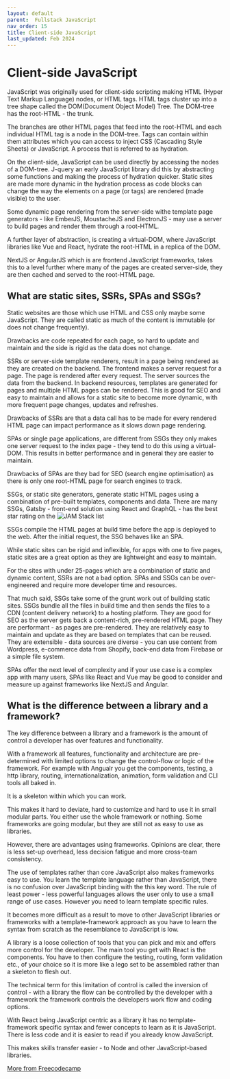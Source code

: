 ```yaml
---
layout: default
parent:  Fullstack JavaScript
nav_order: 15
title: Client-side JavaScript
last_updated: Feb 2024
---
```



# Client-side JavaScript

JavaScript was originally used for client-side scripting making HTML (Hyper Text Markup Language) nodes, or HTML tags. HTML tags cluster up into a tree shape called the DOM(Document Object Model) Tree. The DOM-tree has the root-HTML - the trunk. 

The branches are other HTML pages that feed into the root-HTML and each individual HTML tag is a node in the DOM-tree. Tags can contain within them attributes which you can access to inject CSS (Cascading Style Sheets) or JavaScript. A process that is referred to as hydration.

On the client-side, JavaScript can be used directly by accessing the nodes of a DOM-tree. J-query an early JavaScript library did this by abstracting some functions and making the process of hydration quicker. Static sites are made more dynamic in the hydration process as code blocks can change the way the elements on a page (or tags) are rendered (made visible) to the user.

Some dynamic page rendering from the server-side withe template page generators - like EmberJS, MoustacheJS and ElectronJS - may use a server to build pages and render them through a root-HTML.

A further layer of abstraction, is creating a virtual-DOM, where JavaScript libraries like Vue and React, hydrate the root-HTML in a replica of the DOM.

NextJS or AngularJS which is are frontend JavaScript frameworks, takes this to a level further where many of the pages are created server-side, they are then cached and served to the root-HTML page.

## What are static sites, SSRs, SPAs and SSGs?

Static websites are those which use HTML and CSS only maybe some JavaScript. They are called static as much of the content is immutable (or does not change frequently).

Drawbacks are code repeated for each page, so hard to update and maintain and the side is rigid as the data does not change.

SSRs or server-side template renderers, result in a page being rendered as they are created on the backend. The frontend makes a server request for a page. The page is rendered after every request. The server sources the data from the backend. In backend resources, templates are generated for pages and multiple HTML pages can be rendered. This is good for SEO and easy to maintain and allows for a static site to become more dynamic, with more frequent page changes, updates and refreshes.

Drawbacks of SSRs are that a data call has to be made for every rendered HTML page can impact performance as it slows down page rendering.

SPAs or single page applications, are different from SSGs they only makes one server request to the index page - they tend to do this using a virtual-DOM. This results in better performance and in general they are easier to maintain.

Drawbacks of SPAs are they bad for SEO (search engine optimisation) as there is only one root-HTML page for search engines to track.

SSGs, or static site generators, generate static HTML pages using a combination of pre-built templates, components and data. There are many SSGs, Gatsby - front-end solution using React and GraphQL - has the best star rating on the ![JAM Stack list](https://jamstack.org/generators/)

SSGs compile the HTML pages at build time before the app is deployed to the web. After the initial request, the SSG behaves like an SPA.

While static sites can be rigid and inflexible, for apps with one to five pages, static sites are a great option as they are lightweight and easy to maintain.

For the sites with under 25-pages which are a combination of static and dynamic content, SSRs are not a bad option. SPAs and SSGs can be over-engineered and require more developer time and resources. 

That much said, SSGs take some of the grunt work out of building static sites. SSGs bundle all the files in build time and then sends the files to a CDN (content delivery network) to a hosting platform. They are good for SEO as the server gets back a content-rich, pre-rendered HTML page. They are performant - as pages are pre-rendered. They are relatively easy to maintain and update as they are based on templates that can be reused. They are extensible - data sources are diverse - you can use content from Wordpress, e-commerce data from Shopify, back-end data from Firebase or a simple file system. 

SPAs offer the next level of complexity and if your use case is a complex app with many users, SPAs like React and Vue may be good to consider and measure up against frameworks like NextJS and Angular.

## What is the difference between a library and a framework?

The key difference between a library and a framework is the amount of control a developer has over features and functionality.

With a framework all features, functionality and architecture are pre-determined with limited options to change the control-flow or logic of the framework. For example with Angualr you get the components, testing, a http library, routing, internationalization, animation, form validation and CLI tools all baked in.

It is a skeleton within which you can work.

This makes it hard to deviate, hard to customize and hard to use it in small modular parts. You either use the whole framework or nothing. Some frameworks are going modular, but they are still not as easy to use as libraries.

However, there are advantages using frameworks. Opinions are clear, there is less set-up overhead, less decision fatigue and more cross-team consistency.

The use of templates rather than core JavaScript also makes frameworks easy to use. You learn the template language rather than JavaScript, there is no confusion over JavaScript binding with the this key word. The rule of least power - less powerful languages allows the user only to use a small range of use cases. However you need to learn template specific rules.

It becomes more difficult as a result to move to other JavaScript libraries or frameworks with a template-framework approach as you have to learn the syntax from scratch as the resemblance to JavaScript is low.

A library is a loose collection of tools that you can pick and mix and offers more control for the developer. The main tool you get with React is the components. You have to then configure the testing, routing, form validation etc., of your choice so it is more like a lego set to be assembled rather than a skeleton to flesh out.

The technical term for this limitation of control is called the inversion of control - with a library the flow can be controlled by the developer with a framework the framework controls the developers work flow and coding options.

With React being JavaScript centric as a library it has no template-framework specific syntax and fewer concepts to learn as it is JavaScript. There is less code and it is easier to read if you already know JavaScript.

This makes skills transfer easier - to Node and other JavaScript-based libraries.

[More from Freecodecamp ](https://www.freecodecamp.org/news/the-difference-between-a-framework-and-a-library-bd133054023f/)
